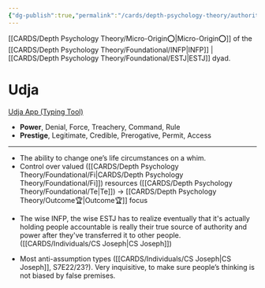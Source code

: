 ```yaml
---
{"dg-publish":true,"permalink":"/cards/depth-psychology-theory/authority/","created":"2022-12-31T17:42:03.357+01:00","updated":"2023-05-26T20:02:54.695+02:00"}
---
```



[[CARDS/Depth Psychology Theory/Micro-Origin⭕\|Micro-Origin⭕]] of the [[CARDS/Depth Psychology Theory/Foundational/INFP\|INFP]] | [[CARDS/Depth Psychology Theory/Foundational/ESTJ\|ESTJ]] dyad. 

# Udja
[Udja App (Typing Tool)](https://www.udja.app/#/)
- **Power**, Denial, Force, Treachery, Command, Rule
- **Prestige**, Legitimate, Credible, Prerogative, Permit, Access
---
- The ability to change one’s life circumstances on a whim. 
- Control over valued ([[CARDS/Depth Psychology Theory/Foundational/Fi\|CARDS/Depth Psychology Theory/Foundational/Fi]]) resources ([[CARDS/Depth Psychology Theory/Foundational/Te\|Te]]) → [[CARDS/Depth Psychology Theory/Outcome🏆\|Outcome🏆]] focus 

<div class="transclusion internal-embed is-loaded"><div class="markdown-embed">



- The wise INFP, the wise ESTJ has to realize eventually that it's actually holding people accountable is really their true source of authority and power after they've transferred it to other people. ([[CARDS/Individuals/CS Joseph\|CS Joseph]]) 

</div></div>

- Most anti-assumption types ([[CARDS/Individuals/CS Joseph\|CS Joseph]], S7E22/23?). Very inquisitive, to make sure people’s thinking is not biased by false premises. 